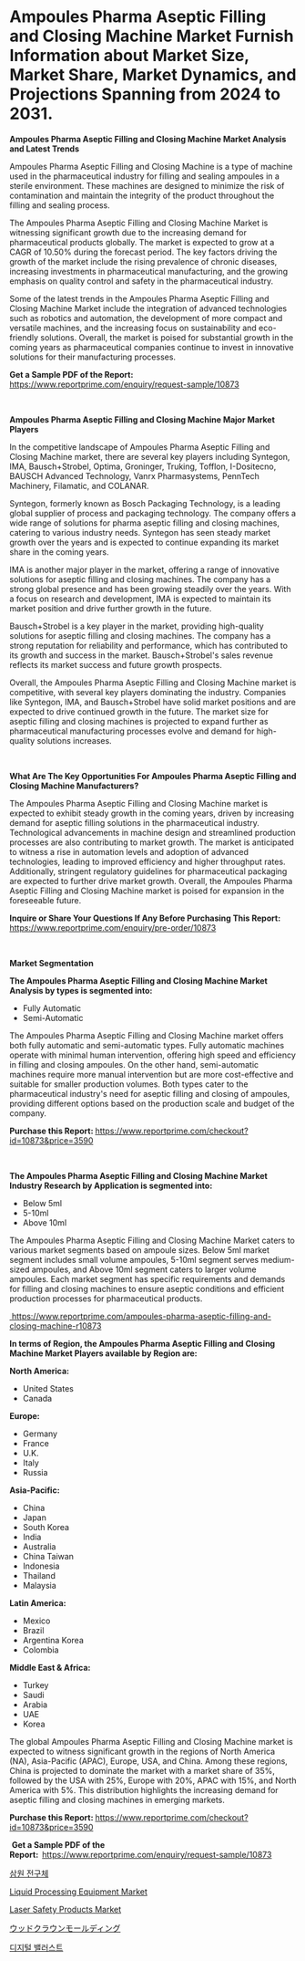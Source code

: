 <p><h1>Ampoules Pharma Aseptic Filling and Closing Machine Market Furnish Information about Market Size, Market Share, Market Dynamics, and Projections Spanning from 2024 to 2031.</h1></p><p><strong>Ampoules Pharma Aseptic Filling and Closing Machine Market Analysis and Latest Trends</strong></p>
<p><p>Ampoules Pharma Aseptic Filling and Closing Machine is a type of machine used in the pharmaceutical industry for filling and sealing ampoules in a sterile environment. These machines are designed to minimize the risk of contamination and maintain the integrity of the product throughout the filling and sealing process.</p><p>The Ampoules Pharma Aseptic Filling and Closing Machine Market is witnessing significant growth due to the increasing demand for pharmaceutical products globally. The market is expected to grow at a CAGR of 10.50% during the forecast period. The key factors driving the growth of the market include the rising prevalence of chronic diseases, increasing investments in pharmaceutical manufacturing, and the growing emphasis on quality control and safety in the pharmaceutical industry.</p><p>Some of the latest trends in the Ampoules Pharma Aseptic Filling and Closing Machine Market include the integration of advanced technologies such as robotics and automation, the development of more compact and versatile machines, and the increasing focus on sustainability and eco-friendly solutions. Overall, the market is poised for substantial growth in the coming years as pharmaceutical companies continue to invest in innovative solutions for their manufacturing processes.</p></p>
<p><strong>Get a Sample PDF of the Report:&nbsp;</strong> <a href="https://www.reportprime.com/enquiry/request-sample/10873">https://www.reportprime.com/enquiry/request-sample/10873</a></p>
<p>&nbsp;</p>
<p><strong>Ampoules Pharma Aseptic Filling and Closing Machine Major Market Players</strong></p>
<p><p>In the competitive landscape of Ampoules Pharma Aseptic Filling and Closing Machine market, there are several key players including Syntegon, IMA, Bausch+Strobel, Optima, Groninger, Truking, Tofflon, I-Dositecno, BAUSCH Advanced Technology, Vanrx Pharmasystems, PennTech Machinery, Filamatic, and COLANAR.</p><p>Syntegon, formerly known as Bosch Packaging Technology, is a leading global supplier of process and packaging technology. The company offers a wide range of solutions for pharma aseptic filling and closing machines, catering to various industry needs. Syntegon has seen steady market growth over the years and is expected to continue expanding its market share in the coming years.</p><p>IMA is another major player in the market, offering a range of innovative solutions for aseptic filling and closing machines. The company has a strong global presence and has been growing steadily over the years. With a focus on research and development, IMA is expected to maintain its market position and drive further growth in the future.</p><p>Bausch+Strobel is a key player in the market, providing high-quality solutions for aseptic filling and closing machines. The company has a strong reputation for reliability and performance, which has contributed to its growth and success in the market. Bausch+Strobel's sales revenue reflects its market success and future growth prospects.</p><p>Overall, the Ampoules Pharma Aseptic Filling and Closing Machine market is competitive, with several key players dominating the industry. Companies like Syntegon, IMA, and Bausch+Strobel have solid market positions and are expected to drive continued growth in the future. The market size for aseptic filling and closing machines is projected to expand further as pharmaceutical manufacturing processes evolve and demand for high-quality solutions increases.</p></p>
<p>&nbsp;</p>
<p><strong>What Are The Key Opportunities For Ampoules Pharma Aseptic Filling and Closing Machine Manufacturers?</strong></p>
<p><p>The Ampoules Pharma Aseptic Filling and Closing Machine market is expected to exhibit steady growth in the coming years, driven by increasing demand for aseptic filling solutions in the pharmaceutical industry. Technological advancements in machine design and streamlined production processes are also contributing to market growth. The market is anticipated to witness a rise in automation levels and adoption of advanced technologies, leading to improved efficiency and higher throughput rates. Additionally, stringent regulatory guidelines for pharmaceutical packaging are expected to further drive market growth. Overall, the Ampoules Pharma Aseptic Filling and Closing Machine market is poised for expansion in the foreseeable future.</p></p>
<p><strong>Inquire or Share Your Questions If Any Before Purchasing This Report:</strong> <a href="https://www.reportprime.com/enquiry/pre-order/10873">https://www.reportprime.com/enquiry/pre-order/10873</a></p>
<p>&nbsp;</p>
<p><strong>Market Segmentation</strong></p>
<p><strong>The Ampoules Pharma Aseptic Filling and Closing Machine Market Analysis by types is segmented into:</strong></p>
<p><ul><li>Fully Automatic</li><li>Semi-Automatic</li></ul></p>
<p><p>The Ampoules Pharma Aseptic Filling and Closing Machine market offers both fully automatic and semi-automatic types. Fully automatic machines operate with minimal human intervention, offering high speed and efficiency in filling and closing ampoules. On the other hand, semi-automatic machines require more manual intervention but are more cost-effective and suitable for smaller production volumes. Both types cater to the pharmaceutical industry's need for aseptic filling and closing of ampoules, providing different options based on the production scale and budget of the company.</p></p>
<p><strong>Purchase this Report:&nbsp;</strong><a href="https://www.reportprime.com/checkout?id=10873&price=3590">https://www.reportprime.com/checkout?id=10873&price=3590</a></p>
<p>&nbsp;</p>
<p><strong>The Ampoules Pharma Aseptic Filling and Closing Machine Market Industry Research by Application is segmented into:</strong></p>
<p><ul><li>Below 5ml</li><li>5-10ml</li><li>Above 10ml</li></ul></p>
<p><p>The Ampoules Pharma Aseptic Filling and Closing Machine Market caters to various market segments based on ampoule sizes. Below 5ml market segment includes small volume ampoules, 5-10ml segment serves medium-sized ampoules, and Above 10ml segment caters to larger volume ampoules. Each market segment has specific requirements and demands for filling and closing machines to ensure aseptic conditions and efficient production processes for pharmaceutical products.</p></p>
<p><a href="https://www.reportprime.com/ampoules-pharma-aseptic-filling-and-closing-machine-r10873">&nbsp;https://www.reportprime.com/ampoules-pharma-aseptic-filling-and-closing-machine-r10873</a></p>
<p><strong>In terms of Region, the Ampoules Pharma Aseptic Filling and Closing Machine Market Players available by Region are:</strong></p>
<p>
    <p> <strong> North America: </strong>
        <ul>
            <li>United States</li>
            <li>Canada</li>
        </ul>
        </p> 
    <p> <strong> Europe: </strong>
        <ul>
            <li>Germany</li>
            <li>France</li>
            <li>U.K.</li>
            <li>Italy</li>
            <li>Russia</li>
        </ul>
        </p> 
    <p> <strong> Asia-Pacific: </strong>
        <ul>
            <li>China</li>
            <li>Japan</li>
            <li>South Korea</li>
            <li>India</li>
            <li>Australia</li>
            <li>China Taiwan</li>
            <li>Indonesia</li>
            <li>Thailand</li>
            <li>Malaysia</li>
        </ul>
        </p> 
    <p> <strong> Latin America: </strong>
        <ul>
            <li>Mexico</li>
            <li>Brazil</li>
            <li>Argentina Korea</li>
            <li>Colombia</li>
        </ul>
        </p> 
    <p> <strong> Middle East & Africa: </strong>
        <ul>
            <li>Turkey</li>
            <li>Saudi</li>
            <li>Arabia</li>
            <li>UAE</li>
            <li>Korea</li>
        </ul>
    </p>
    </p>
<p><p>The global Ampoules Pharma Aseptic Filling and Closing Machine market is expected to witness significant growth in the regions of North America (NA), Asia-Pacific (APAC), Europe, USA, and China. Among these regions, China is projected to dominate the market with a market share of 35%, followed by the USA with 25%, Europe with 20%, APAC with 15%, and North America with 5%. This distribution highlights the increasing demand for aseptic filling and closing machines in emerging markets.</p></p>
<p><strong>Purchase this Report: </strong><a href="https://www.reportprime.com/checkout?id=10873&price=3590">https://www.reportprime.com/checkout?id=10873&price=3590</a></p>
<p>&nbsp;<strong>Get a Sample PDF of the Report:&nbsp;&nbsp;</strong><a href="https://www.reportprime.com/enquiry/request-sample/10873">https://www.reportprime.com/enquiry/request-sample/10873</a></p>
<p><strong></strong></p>
<p><p><a href="https://medium.com/@justonblock/%EC%82%BC%EC%9B%90-%EC%A0%84%EA%B5%AC-%EC%8B%9C%EC%9E%A5-%EC%84%B1%EA%B3%B5%EC%A0%81%EC%9D%B8-%EB%B9%84%EC%A6%88%EB%8B%88%EC%8A%A4-%EC%A0%84%EB%9E%B5%EC%9D%84-%EC%9C%84%ED%95%9C-%ED%95%B5%EC%8B%AC-%EC%9A%94%EC%86%8C-2031%EB%85%84%EA%B9%8C%EC%A7%80-%EC%98%88%EC%B8%A1-550080cfd4b0">삼원 전구체</a></p><p><a href="https://github.com/nicholepatriciadoylenwnrjr0/Market-Research-Report-List-2/blob/main/liquid-processing-equipment-market.md">Liquid Processing Equipment Market</a></p><p><a href="https://issuu.com/reportprime-2/docs/laser-safety-products-market-size-2030.pptx">Laser Safety Products Market</a></p><p><a href="https://github.com/CieloStamm/Market-Research-Report-List-1/blob/main/345544279921.md">ウッドクラウンモールディング</a></p><p><a href="https://medium.com/@leeanford76845djf/%EB%94%94%EC%A7%80%ED%84%B8-%EB%B0%9C%EB%9D%BC%EC%8A%A4%ED%8A%B8-%EC%8B%9C%EC%9E%A5-%EC%A1%B0%EC%82%AC-%EB%B3%B4%EA%B3%A0%EC%84%9C-%EC%97%AD%EC%82%AC-%EB%B0%8F-2024%EB%85%84%EB%B6%80%ED%84%B0-2031%EB%85%84%EA%B9%8C%EC%A7%80%EC%9D%98-%EC%98%88%EC%B8%A1-442fb7930fd9">디지털 밸러스트</a></p></p>
